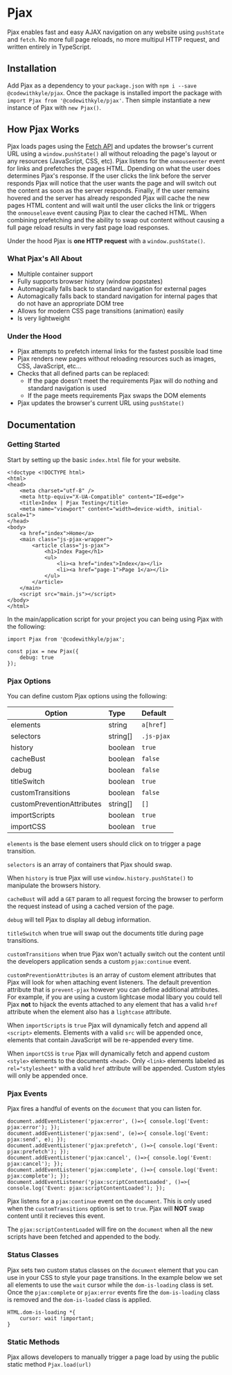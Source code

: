 # Pjax
Pjax enables fast and easy AJAX navigation on any website using `pushState` and `fetch`. No more full page reloads, no more multipul HTTP request, and written entirely in TypeScript.

## Installation
Add Pjax as a dependency to your `package.json` with `npm i --save @codewithkyle/pjax`. Once the package is installed import the package with `import Pjax from '@codewithkyle/pjax'`. Then simple instantiate a new instance of Pjax with `new Pjax()`.

## How Pjax Works
Pjax loads pages using the [Fetch API](https://developer.mozilla.org/en-US/docs/Web/API/Fetch_API) and updates the browser's current URL using a `window.pushState()` all without reloading the page's layout or any resources (JavaScript, CSS, etc). Pjax listens for the `onmouseenter` event for links and prefetches the pages HTML. Dpending on what the user does determines Pjax's response. If the user clicks the link before the server responds Pjax will notice that the user wants the page and will switch out the content as soon as the server responds. Finally, if the user remains hovered and the server has already responded Pjax will cache the new pages HTML content and will wait until the user clicks the link or triggers the `onmouseleave` event causing Pjax to clear the cached HTML. When combining prefetching and the ability to swap out content without causing a full page reload results in very fast page load responses.

Under the hood Pjax is **one HTTP request** with a `window.pushState()`.

### What Pjax's All About
- Multiple container support
- Fully supports browser history (window popstates)
- Automagically falls back to standard navigation for external pages
- Automagically falls back to standard navigation for internal pages that do not have an appropriate DOM tree
- Allows for modern CSS page transitions (animation) easily
- Is very lightweight

### Under the Hood
- Pjax attempts to prefetch internal links for the fastest possible load time
- Pjax renders new pages without reloading resources such as images, CSS, JavaScript, etc...
- Checks that all defined parts can be replaced:
    - If the page doesn't meet the requirements Pjax will do nothing and standard navigation is used
    - If the page meets requirements Pjax swaps the DOM elements
- Pjax updates the browser's current URL using `pushState()`

## Documentation

### Getting Started

Start by setting up the basic `index.html` file for your website.
```
<!doctype <!DOCTYPE html>
<html>
<head>
    <meta charset="utf-8" />
    <meta http-equiv="X-UA-Compatible" content="IE=edge">
    <title>Index | Pjax Testing</title>
    <meta name="viewport" content="width=device-width, initial-scale=1">
</head>
<body>
    <a href="index">Home</a>
    <main class="js-pjax-wrapper">
        <article class="js-pjax">
            <h1>Index Page</h1>
            <ul>
                <li><a href="index">Index</a></li>
                <li><a href="page-1">Page 1</a></li>
            </ul>
        </article>
    </main>
    <script src="main.js"></script>
</body>
</html>
```

In the main/application script for your project you can being using Pjax with the following:
```
import Pjax from '@codewithkyle/pjax';

const pjax = new Pjax({
    debug: true
});
```

### Pjax Options

You can define custom Pjax options using the following:

| Option                       | Type                      | Default              |
| ---------------------------- |:------------------------- |:-------------------- |
| elements                     | string                    | `a[href]`            |
| selectors                    | string[]                  | `.js-pjax`           |
| history                      | boolean                   | `true`               |
| cacheBust                    | boolean                   | `false`              |
| debug                        | boolean                   | `false`              |
| titleSwitch                  | boolean                   | `true`               |
| customTransitions            | boolean                   | `false`              |
| customPreventionAttributes   | string[]                  | `[]`                 |
| importScripts                | boolean                   | `true`               |
| importCSS                    | boolean                   | `true`               |

`elements` is the base element users should click on to trigger a page transition.

`selectors` is an array of containers that Pjax should swap.

When `history` is true Pjax will use `window.history.pushState()` to manipulate the browsers history.

`cacheBust` will add a `GET` param to all request forcing the browser to perform the request instead of using a cached version of the page.

`debug` will tell Pjax to display all debug information.

`titleSwitch` when true will swap out the documents title during page transitions.

`customTransitions` when true Pjax won't actually switch out the content until the developers application sends a custom `pjax:continue` event.

`customPreventionAttributes` is an array of custom element attributes that Pjax will look for when attaching event listeners. The default prevention attribute that is `prevent-pjax` however you can define additional attributes. For example, if you are using a custom lightcase modal libary you could tell Pjax **not** to hijack the events attached to any element that has a valid `href` attribute when the element also has a `lightcase` attribute.

When `importScripts` is `true` Pjax will dynamically fetch and append all `<script>` elements. Elements with a valid `src` will be appended once, elements that contain JavaScript will be re-appended every time.

When `importCSS` is `true` Pjax will dynamically fetch and append custom `<style>` elements to the documents `<head>`. Only `<link>` elements labeled as `rel="stylesheet"` with a valid `href` attribute will be appended. Custom styles will only be appended once.

### Pjax Events

Pjax fires a handful of events on the `document` that you can listen for.

```
document.addEventListener('pjax:error', ()=>{ console.log('Event: pjax:error'); });
document.addEventListener('pjax:send', (e)=>{ console.log('Event: pjax:send', e); });
document.addEventListener('pjax:prefetch', ()=>{ console.log('Event: pjax:prefetch'); });
document.addEventListener('pjax:cancel', ()=>{ console.log('Event: pjax:cancel'); });
document.addEventListener('pjax:complete', ()=>{ console.log('Event: pjax:complete'); });
document.addEventListener('pjax:scriptContentLoaded', ()=>{ console.log('Event: pjax:scriptContentLoaded'); });
```

Pjax listens for a `pjax:continue` event on the `document`. This is only used when the `customTransitions` option is set to `true`. Pjax will **NOT** swap content until it recieves this event.

The `pjax:scriptContentLoaded` will fire on the `document` when all the new scripts have been fetched and appended to the body.

### Status Classes
Pjax sets two custom status classes on the `document` element that you can use in your CSS to style your page transitions. In the example below we set all elements to use the `wait` cursor while the `dom-is-loading` class is set. Once the `pjax:complete` or `pjax:error` events fire the `dom-is-loading` class is removed and the `dom-is-loaded` class is applied.

```
HTML.dom-is-loading *{
    cursor: wait !important;
}
```

### Static Methods
Pjax allows developers to manually trigger a page load by using the public static method `Pjax.load(url)`
